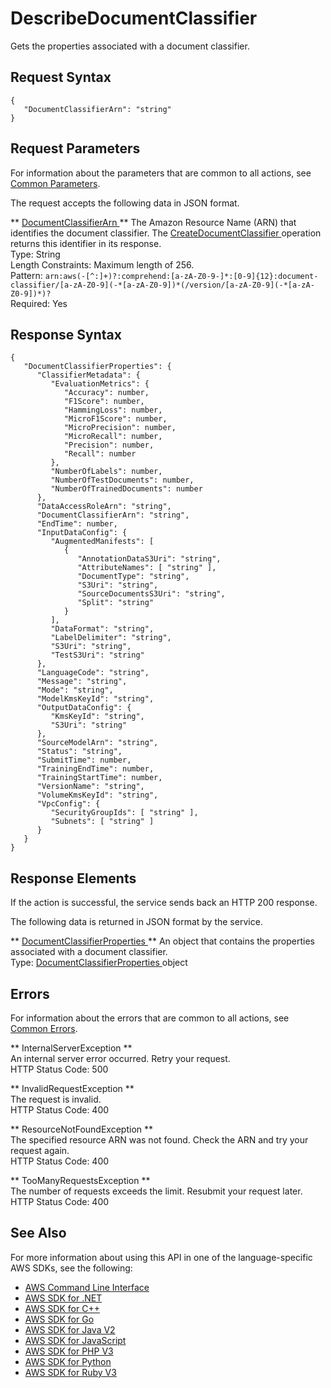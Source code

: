 # DescribeDocumentClassifier<a name="API_DescribeDocumentClassifier"></a>

Gets the properties associated with a document classifier\.

## Request Syntax<a name="API_DescribeDocumentClassifier_RequestSyntax"></a>

```
{
   "DocumentClassifierArn": "string"
}
```

## Request Parameters<a name="API_DescribeDocumentClassifier_RequestParameters"></a>

For information about the parameters that are common to all actions, see [Common Parameters](CommonParameters.md)\.

The request accepts the following data in JSON format\.

 ** [ DocumentClassifierArn ](#API_DescribeDocumentClassifier_RequestSyntax) **   <a name="comprehend-DescribeDocumentClassifier-request-DocumentClassifierArn"></a>
The Amazon Resource Name \(ARN\) that identifies the document classifier\. The [ CreateDocumentClassifier ](API_CreateDocumentClassifier.md) operation returns this identifier in its response\.  
Type: String  
Length Constraints: Maximum length of 256\.  
Pattern: `arn:aws(-[^:]+)?:comprehend:[a-zA-Z0-9-]*:[0-9]{12}:document-classifier/[a-zA-Z0-9](-*[a-zA-Z0-9])*(/version/[a-zA-Z0-9](-*[a-zA-Z0-9])*)?`   
Required: Yes

## Response Syntax<a name="API_DescribeDocumentClassifier_ResponseSyntax"></a>

```
{
   "DocumentClassifierProperties": { 
      "ClassifierMetadata": { 
         "EvaluationMetrics": { 
            "Accuracy": number,
            "F1Score": number,
            "HammingLoss": number,
            "MicroF1Score": number,
            "MicroPrecision": number,
            "MicroRecall": number,
            "Precision": number,
            "Recall": number
         },
         "NumberOfLabels": number,
         "NumberOfTestDocuments": number,
         "NumberOfTrainedDocuments": number
      },
      "DataAccessRoleArn": "string",
      "DocumentClassifierArn": "string",
      "EndTime": number,
      "InputDataConfig": { 
         "AugmentedManifests": [ 
            { 
               "AnnotationDataS3Uri": "string",
               "AttributeNames": [ "string" ],
               "DocumentType": "string",
               "S3Uri": "string",
               "SourceDocumentsS3Uri": "string",
               "Split": "string"
            }
         ],
         "DataFormat": "string",
         "LabelDelimiter": "string",
         "S3Uri": "string",
         "TestS3Uri": "string"
      },
      "LanguageCode": "string",
      "Message": "string",
      "Mode": "string",
      "ModelKmsKeyId": "string",
      "OutputDataConfig": { 
         "KmsKeyId": "string",
         "S3Uri": "string"
      },
      "SourceModelArn": "string",
      "Status": "string",
      "SubmitTime": number,
      "TrainingEndTime": number,
      "TrainingStartTime": number,
      "VersionName": "string",
      "VolumeKmsKeyId": "string",
      "VpcConfig": { 
         "SecurityGroupIds": [ "string" ],
         "Subnets": [ "string" ]
      }
   }
}
```

## Response Elements<a name="API_DescribeDocumentClassifier_ResponseElements"></a>

If the action is successful, the service sends back an HTTP 200 response\.

The following data is returned in JSON format by the service\.

 ** [ DocumentClassifierProperties ](#API_DescribeDocumentClassifier_ResponseSyntax) **   <a name="comprehend-DescribeDocumentClassifier-response-DocumentClassifierProperties"></a>
An object that contains the properties associated with a document classifier\.  
Type: [ DocumentClassifierProperties ](API_DocumentClassifierProperties.md) object

## Errors<a name="API_DescribeDocumentClassifier_Errors"></a>

For information about the errors that are common to all actions, see [Common Errors](CommonErrors.md)\.

 ** InternalServerException **   
An internal server error occurred\. Retry your request\.  
HTTP Status Code: 500

 ** InvalidRequestException **   
The request is invalid\.  
HTTP Status Code: 400

 ** ResourceNotFoundException **   
The specified resource ARN was not found\. Check the ARN and try your request again\.  
HTTP Status Code: 400

 ** TooManyRequestsException **   
The number of requests exceeds the limit\. Resubmit your request later\.  
HTTP Status Code: 400

## See Also<a name="API_DescribeDocumentClassifier_SeeAlso"></a>

For more information about using this API in one of the language\-specific AWS SDKs, see the following:
+  [ AWS Command Line Interface](https://docs.aws.amazon.com/goto/aws-cli/comprehend-2017-11-27/DescribeDocumentClassifier) 
+  [ AWS SDK for \.NET](https://docs.aws.amazon.com/goto/DotNetSDKV3/comprehend-2017-11-27/DescribeDocumentClassifier) 
+  [ AWS SDK for C\+\+](https://docs.aws.amazon.com/goto/SdkForCpp/comprehend-2017-11-27/DescribeDocumentClassifier) 
+  [ AWS SDK for Go](https://docs.aws.amazon.com/goto/SdkForGoV1/comprehend-2017-11-27/DescribeDocumentClassifier) 
+  [ AWS SDK for Java V2](https://docs.aws.amazon.com/goto/SdkForJavaV2/comprehend-2017-11-27/DescribeDocumentClassifier) 
+  [ AWS SDK for JavaScript](https://docs.aws.amazon.com/goto/AWSJavaScriptSDK/comprehend-2017-11-27/DescribeDocumentClassifier) 
+  [ AWS SDK for PHP V3](https://docs.aws.amazon.com/goto/SdkForPHPV3/comprehend-2017-11-27/DescribeDocumentClassifier) 
+  [ AWS SDK for Python](https://docs.aws.amazon.com/goto/boto3/comprehend-2017-11-27/DescribeDocumentClassifier) 
+  [ AWS SDK for Ruby V3](https://docs.aws.amazon.com/goto/SdkForRubyV3/comprehend-2017-11-27/DescribeDocumentClassifier) 